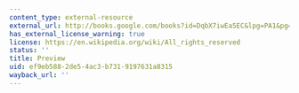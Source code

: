 ```yaml
---
content_type: external-resource
external_url: http://books.google.com/books?id=DqbX7iwEa5EC&lpg=PA1&pg=PP1#v=onepage&q=&f=false
has_external_license_warning: true
license: https://en.wikipedia.org/wiki/All_rights_reserved
status: ''
title: Preview
uid: ef9eb588-2de5-4ac3-b731-9197631a8315
wayback_url: ''
---
```

